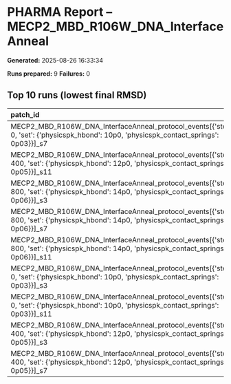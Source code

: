 # PHARMA Report – MECP2_MBD_R106W_DNA_InterfaceAnneal

**Generated:** 2025-08-26 16:33:34

**Runs prepared:** 9
**Failures:** 0

## Top 10 runs (lowest final RMSD)

| patch_id                                                                                                                                    |      RMSD |       Rg |   total_loss |
|:--------------------------------------------------------------------------------------------------------------------------------------------|----------:|---------:|-------------:|
| MECP2_MBD_R106W_DNA_InterfaceAnneal_protocol_events[{'step': 0, 'set': {'physicspk_hbond': 10p0, 'physicspk_contact_springs': 0p03}}]_s7    |   3.50721 |  11.4016 |       107.05 |
| MECP2_MBD_R106W_DNA_InterfaceAnneal_protocol_events[{'step': 400, 'set': {'physicspk_hbond': 12p0, 'physicspk_contact_springs': 0p05}}]_s11 |   3.50721 |  11.4016 |       107.05 |
| MECP2_MBD_R106W_DNA_InterfaceAnneal_protocol_events[{'step': 800, 'set': {'physicspk_hbond': 14p0, 'physicspk_contact_springs': 0p06}}]_s3  |   3.50721 |  11.4016 |       107.05 |
| MECP2_MBD_R106W_DNA_InterfaceAnneal_protocol_events[{'step': 800, 'set': {'physicspk_hbond': 14p0, 'physicspk_contact_springs': 0p06}}]_s7  |   3.50721 |  11.4016 |       107.05 |
| MECP2_MBD_R106W_DNA_InterfaceAnneal_protocol_events[{'step': 800, 'set': {'physicspk_hbond': 14p0, 'physicspk_contact_springs': 0p06}}]_s11 |   3.50721 |  11.4016 |       107.05 |
| MECP2_MBD_R106W_DNA_InterfaceAnneal_protocol_events[{'step': 0, 'set': {'physicspk_hbond': 10p0, 'physicspk_contact_springs': 0p03}}]_s3    | nan       | nan      |       nan    |
| MECP2_MBD_R106W_DNA_InterfaceAnneal_protocol_events[{'step': 0, 'set': {'physicspk_hbond': 10p0, 'physicspk_contact_springs': 0p03}}]_s11   | nan       | nan      |       nan    |
| MECP2_MBD_R106W_DNA_InterfaceAnneal_protocol_events[{'step': 400, 'set': {'physicspk_hbond': 12p0, 'physicspk_contact_springs': 0p05}}]_s3  | nan       | nan      |       nan    |
| MECP2_MBD_R106W_DNA_InterfaceAnneal_protocol_events[{'step': 400, 'set': {'physicspk_hbond': 12p0, 'physicspk_contact_springs': 0p05}}]_s7  | nan       | nan      |       nan    |

